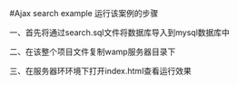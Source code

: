 #Ajax search example
运行该案例的步骤

一、首先将通过search.sql文件将数据库导入到mysql数据库中

二、在该整个项目文件复制wamp服务器目录下

三、在服务器环环境下打开index.html查看运行效果
